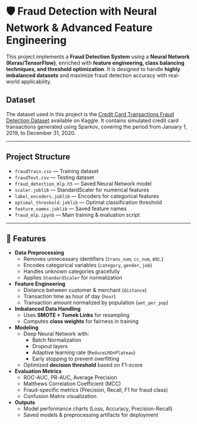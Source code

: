 # 🛡️ Fraud Detection with Neural Network & Advanced Feature Engineering

This project implements a **Fraud Detection System** using a **Neural Network (Keras/TensorFlow)**, enriched with **feature engineering, class balancing techniques, and threshold optimization**. It is designed to handle **highly imbalanced datasets** and maximize fraud detection accuracy with real-world applicability.

## Dataset

The dataset used in this project is the [Credit Card Transactions Fraud Detection Dataset](https://www.kaggle.com/datasets/kartik2112/fraud-detection) available on Kaggle. It contains simulated credit card transactions generated using Sparkov, covering the period from January 1, 2019, to December 31, 2020.

---

## Project Structure

- `fraudTrain.csv` — Training dataset
- `fraudTest.csv` — Testing dataset
- `fraud_detection_mlp.h5` — Saved Neural Network model
- `scaler.joblib` — StandardScaler for numerical features
- `label_encoders.joblib` — Encoders for categorical features
- `optimal_threshold.joblib` — Optimal classification threshold
- `feature_names.joblib` — Saved feature names
- `fraud_mlp.ipynb` — Main training & evaluation script

---

## 🚀 Features
- **Data Preprocessing**
  - Removes unnecessary identifiers (`trans_num`, `cc_num`, etc.)
  - Encodes categorical variables (`category`, `gender`, `job`)
  - Handles unknown categories gracefully
  - Applies `StandardScaler` for normalization
- **Feature Engineering**
  - Distance between customer & merchant (`distance`)
  - Transaction time as hour of day (`hour`)
  - Transaction amount normalized by population (`amt_per_pop`)
- **Imbalanced Data Handling**
  - Uses **SMOTE + Tomek Links** for resampling  
  - Computes **class weights** for fairness in training
- **Modeling**
  - Deep Neural Network with:
    - Batch Normalization
    - Dropout layers
    - Adaptive learning rate (`ReduceLROnPlateau`)
    - Early stopping to prevent overfitting
  - Optimized **decision threshold** based on F1-score
- **Evaluation Metrics**
  - ROC-AUC, PR-AUC, Average Precision
  - Matthews Correlation Coefficient (MCC)
  - Fraud-specific metrics (Precision, Recall, F1 for fraud class)
  - Confusion Matrix visualization
- **Outputs**
  - Model performance charts (Loss, Accuracy, Precision-Recall)
  - Saved models & preprocessing artifacts for deployment
